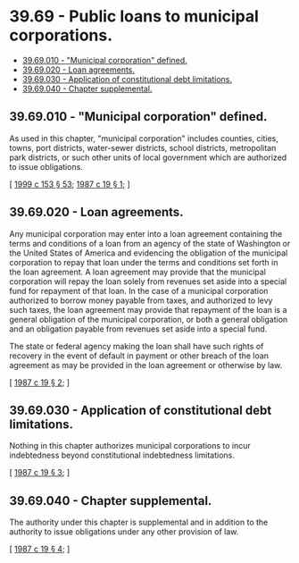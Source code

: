 # 39.69 - Public loans to municipal corporations.
* [39.69.010 - "Municipal corporation" defined.](#3969010---municipal-corporation-defined)
* [39.69.020 - Loan agreements.](#3969020---loan-agreements)
* [39.69.030 - Application of constitutional debt limitations.](#3969030---application-of-constitutional-debt-limitations)
* [39.69.040 - Chapter supplemental.](#3969040---chapter-supplemental)
## 39.69.010 - "Municipal corporation" defined.
As used in this chapter, "municipal corporation" includes counties, cities, towns, port districts, water-sewer districts, school districts, metropolitan park districts, or such other units of local government which are authorized to issue obligations.

\[ [1999 c 153 § 53](https://lawfilesext.leg.wa.gov/biennium/1999-00/Pdf/Bills/Session%20Laws/House/1264.SL.pdf?cite=1999%20c%20153%20§%2053); [1987 c 19 § 1](https://leg.wa.gov/CodeReviser/documents/sessionlaw/1987c19.pdf?cite=1987%20c%2019%20§%201); \]

## 39.69.020 - Loan agreements.
Any municipal corporation may enter into a loan agreement containing the terms and conditions of a loan from an agency of the state of Washington or the United States of America and evidencing the obligation of the municipal corporation to repay that loan under the terms and conditions set forth in the loan agreement. A loan agreement may provide that the municipal corporation will repay the loan solely from revenues set aside into a special fund for repayment of that loan. In the case of a municipal corporation authorized to borrow money payable from taxes, and authorized to levy such taxes, the loan agreement may provide that repayment of the loan is a general obligation of the municipal corporation, or both a general obligation and an obligation payable from revenues set aside into a special fund.

The state or federal agency making the loan shall have such rights of recovery in the event of default in payment or other breach of the loan agreement as may be provided in the loan agreement or otherwise by law.

\[ [1987 c 19 § 2](https://leg.wa.gov/CodeReviser/documents/sessionlaw/1987c19.pdf?cite=1987%20c%2019%20§%202); \]

## 39.69.030 - Application of constitutional debt limitations.
Nothing in this chapter authorizes municipal corporations to incur indebtedness beyond constitutional indebtedness limitations.

\[ [1987 c 19 § 3](https://leg.wa.gov/CodeReviser/documents/sessionlaw/1987c19.pdf?cite=1987%20c%2019%20§%203); \]

## 39.69.040 - Chapter supplemental.
The authority under this chapter is supplemental and in addition to the authority to issue obligations under any other provision of law.

\[ [1987 c 19 § 4](https://leg.wa.gov/CodeReviser/documents/sessionlaw/1987c19.pdf?cite=1987%20c%2019%20§%204); \]

